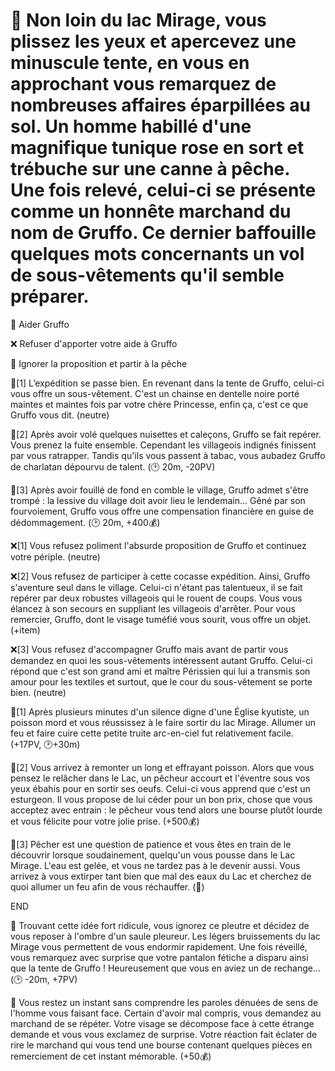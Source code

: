 # 👙 Non loin du lac Mirage, vous plissez les yeux et apercevez une minuscule tente, en vous en approchant vous remarquez de nombreuses affaires éparpillées au sol. Un homme habillé d'une magnifique tunique rose en sort et trébuche sur une canne à pêche. Une fois relevé, celui-ci se présente comme un honnête marchand du nom de Gruffo. Ce dernier baffouille quelques mots concernants un vol de sous-vêtements qu'il semble préparer.

🤝 Aider Gruffo 

❌ Refuser d'apporter votre aide à Gruffo

🎣 Ignorer la proposition et partir à la pêche


🤝[1]
L’expédition se passe bien. En revenant dans la tente de Gruffo, celui-ci vous offre un sous-vêtement. C'est un chainse en dentelle noire porté maintes et maintes fois par votre chère Princesse, enfin ça, c'est ce que Gruffo vous dit.
(neutre)

🤝[2] 
Après avoir volé quelques nuisettes et caleçons, Gruffo se fait repérer. Vous prenez la fuite ensemble. Cependant les villageois indignés finissent par vous ratrapper. Tandis qu'ils vous passent à tabac, vous aubadez Gruffo de charlatan dépourvu de talent.
(🕑 20m, -20PV)

🤝[3] 
Après avoir fouillé de fond en comble le village, Gruffo admet s'être trompé : la lessive du village doit avoir lieu le lendemain... Gêné par son fourvoiement, Gruffo vous offre une compensation financière en guise de dédommagement.
(🕑 20m, +400💰)

❌[1] 
Vous refusez poliment l'absurde proposition de Gruffo et continuez votre périple.
(neutre)

❌[2] 
Vous refusez de participer à cette cocasse expédition. Ainsi, Gruffo s'aventure seul dans le village. Celui-ci n'étant pas talentueux, il se fait repérer par deux robustes villageois qui le rouent de coups. Vous vous élancez à son secours en suppliant les villageois d'arrêter. Pour vous remercier, Gruffo, dont le visage tuméfié vous sourit, vous offre un objet.
(+item)

❌[3] 
Vous refusez d'accompagner Gruffo mais avant de partir vous demandez en quoi les sous-vêtements intéressent autant Gruffo. Celui-ci répond que c'est son grand ami et maître Périssien qui lui a transmis son amour pour les textiles et surtout, que le cour du sous-vêtement se porte bien.
(neutre)


🎣[1] Après plusieurs minutes d'un silence digne d'une Église kyutiste, un poisson mord et vous réussissez à le faire sortir du lac Mirage. Allumer un feu et faire cuire cette petite truite arc-en-ciel fut relativement facile. 
(+17PV, 🕑+30m) 

🎣[2] Vous arrivez à remonter un long et effrayant poisson. Alors que vous pensez le relâcher dans le Lac, un pêcheur accourt et l'éventre sous vos yeux ébahis pour en sortir ses oeufs. Celui-ci vous apprend que c'est un esturgeon. Il vous propose de lui céder pour un bon prix, chose que vous acceptez avec entrain : le pêcheur vous tend alors une bourse plutôt lourde et vous félicite pour votre jolie prise. 
(+500💰)

🎣[3] Pêcher est une question de patience et vous êtes en train de le découvrir lorsque soudainement, quelqu'un vous pousse dans le Lac Mirage. L'eau est gelée, et vous ne tardez pas à le devenir aussi. Vous arrivez à vous extirper tant bien que mal des eaux du Lac et cherchez de quoi allumer un feu afin de vous réchauffer. 
(🥶)

END

👖 Trouvant cette idée fort ridicule, vous ignorez ce pleutre et décidez de vous reposer à l'ombre d'un saule pleureur. Les légers bruissements du lac Mirage vous permettent de vous endormir rapidement. Une fois réveillé, vous remarquez avec surprise que votre pantalon fétiche a disparu ainsi que la tente de Gruffo ! Heureusement que vous en aviez un de rechange...
(🕑 -20m, +7PV)

🤯 Vous restez un instant sans comprendre les paroles dénuées de sens de l'homme vous faisant face. Certain d'avoir mal compris, vous demandez au marchand de se répéter. Votre visage se décompose face à cette étrange demande et vous vous exclamez de surprise. Votre réaction fait éclater de rire le marchand qui vous tend une bourse contenant quelques pièces en remerciement de cet instant mémorable. 
(+50💰)
